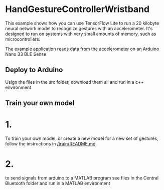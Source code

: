 # HandGestureControllerWristband

This example shows how you can use TensorFlow Lite to run a 20 kilobyte neural
network model to recognize gestures with an accelerometer. It's designed to run
on systems with very small amounts of memory, such as microcontrollers.

The example application reads data from the accelerometer on an Arduino Nano 33
BLE Sense 


## Deploy to Arduino

Usign the files in the src folder, download them all and run in a c++ environment

## Train your own model
# 1.

To train your own model, or create a new model for a new set of gestures,
follow the instructions in [/train/README.md](https://https://github.com/AlexCharlesNichols/HandGestureControllerWristband/blob/main/train/README.md).

# 2.

to send signals from arduino to a MATLAB program
see files in the Central Bluetooth folder and run in a MATLAB environment
